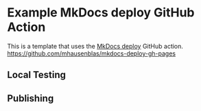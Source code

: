 # Example MkDocs deploy GitHub Action

This is a template that uses the  [MkDocs deploy](https://github.com/marketplace/actions/deploy-mkdocs) GitHub action.
https://github.com/mhausenblas/mkdocs-deploy-gh-pages

## Local Testing


## Publishing